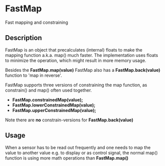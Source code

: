 # FastMap
Fast mapping and constraining

## Description
FastMap is an object that precalculates (internal) floats
to make the mapping function a.k.a. map() much faster. 
The implementation uses floats to minimize the operation, 
which might result in more memory usage.

Besides the **FastMap.map(value)** FastMap also has a **FastMap.back(value)** function to 'map in reverse'.

FastMap supports three versions of constraining the map function, as constrain() and map() often used together. 
- **FastMap.constrainedMap(value);**
- **FastMap.lowerConstrainedMap(value);**
- **FastMap.upperConstrainedMap(value);**

Note there are **no** constrain-versions for **FastMap.back(value)**

## Usage
When a sensor has to be read out frequently and one needs to map the 
value to another value e.g. to display or as control signal, the normal map() 
function is using more math operations than **FastMap.map()**



